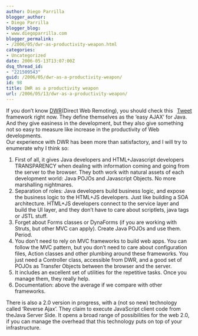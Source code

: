 ```yaml
---
author: Diego Parrilla
blogger_author:
- Diego Parrilla
blogger_blog:
- www.diegoparrilla.com
blogger_permalink:
- /2006/05/dwr-as-productivity-weapon.html
categories:
- Uncategorized
date: 2006-05-13T13:07:00Z
dsq_thread_id:
- "221509543"
guid: /2006/05/dwr-as-a-productivity-weapon/
id: 98
title: DWR as a productivity weapon
url: /2006/05/13/dwr-as-a-productivity-weapon/
---
```


<div style="float: right; margin-left: 10px;">
  <a href="https://twitter.com/share" class="twitter-share-button" data-via="nubeblog" data-count="vertical" data-url="/2006/05/13/dwr-as-a-productivity-weapon/">Tweet</a>
</div>

If you don&#8217;t know [DWR](http://getahead.ltd.uk/dwr/)(Direct Web Remoting), you should check this framework right now. They define themselves as the &#8216;easy AJAX&#8217; for Java. And they give easiness in the development, but they also give something not so easy to measure like increase in the productivity of Web developments.  
Our experience with DWR has been more than satisfactory, and I will try to enumerate why I think so:  
1) First of all, it gives Java developers and HTML+Javascript developers TRANSPARENCY when dealing with information coming and going from the server to the browser. They both work with natural assets of each development world: Java POJOs and Javascript Objects. No more marshalling nightmares.  
2) Separation of roles: Java developers build business logic, and expose the business logic to the HTML+JS developers. Just like building a SOA architecture. HTML+JS developers connect to the service layer and build the UI layer, and they don&#8217;t have to care about scriptlets, java tags or JSTL stuff.  
3) Forget about Forms classes or DynaForms (if you are working with Struts, but other MVC can apply). Create Java POJOs and use them. Period.  
4) You don&#8217;t need to rely on MVC frameworks to build web apps. You can follow the MVC pattern, but you don&#8217;t need to care about configuration files, Action classes and other plumbing around these frameworks. You just need a Controller class, accessible from DWR, and a good set of POJOs as Transfer Objects between the browser and the server.  
5) It includes an excellent set of utilities for the repetitive tasks. Once you manage them, they really help.  
6) Documentation: above the average if we compare with other frameworks.

There is also a 2.0 version in progress, with a (not so new) technology called &#8216;Reverse Ajax&#8217;. They claim to execute JavaScript client code from theJava Server Side. It opens a broad range of possibilities for the web 2.0, if you can manage the overhead that this technology puts on top of your infrastructure.
